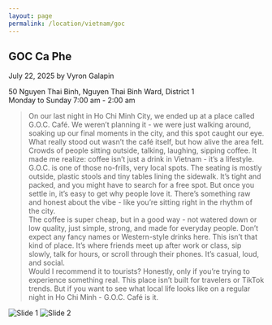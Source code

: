 ```yaml
---
layout: page
permalink: /location/vietnam/goc
---
```


<div id="Location" style="display:none;" class="Vietnam"></div>
<div class="container">     
  <article class="blog-post">
    <h2 class="display-5 link-body-emphasis mb-1">GOC Ca Phe</h2>
    <p class="blog-post-meta">
      July 22, 2025 by <!-- <a href="#"> --> Vyron Galapin <!--</a>-->
      <div class="business-info">
        <div class="info-item">
            <i class="fas fa-map-marker-alt"></i>
            <span>50 Nguyen Thai Binh, Nguyen Thai Binh Ward, District 1</span>
        </div>
        <div class="info-item">
            <i class="far fa-clock"></i>
            <span>Monday to Sunday 7:00 am - 2:00 am </span>
        </div>
        <!-- <div class="info-item">
            <i class="fab fa-facebook"></i>
            <a href="" target="_blank">Facebook</a>
        </div>
        <div class="info-item">
            <i class="fab  fa-instagram"></i>
            <a href="" target="_blank">Instagram</a>
        </div> -->
      </div>
    </p>
    <div class="row"> 
      <div class="col-md-9"> 
        <blockquote class="blockquote">
          <p>
            On our last night in Ho Chi Minh City, we ended up at a place called G.O.C. Café. We weren’t planning it - we were just walking around, soaking up our final moments in the city, and this spot caught our eye. What really stood out wasn’t the café itself, but how alive the area felt. Crowds of people sitting outside, talking, laughing, sipping coffee. It made me realize: coffee isn’t just a drink in Vietnam - it’s a lifestyle.
            <br/>
            G.O.C. is one of those no-frills, very local spots. The seating is mostly outside, plastic stools and tiny tables lining the sidewalk. It’s tight and packed, and you might have to search for a free spot. But once you settle in, it’s easy to get why people love it. There’s something raw and honest about the vibe - like you’re sitting right in the rhythm of the city.
            <br/>
            The coffee is super cheap, but in a good way - not watered down or low quality, just simple, strong, and made for everyday people. Don’t expect any fancy names or Western-style drinks here. This isn’t that kind of place. It’s where friends meet up after work or class, sip slowly, talk for hours, or scroll through their phones. It’s casual, loud, and social.
            <br/>
            Would I recommend it to tourists? Honestly, only if you’re trying to experience something real. This place isn’t built for travelers or TikTok trends. But if you want to see what local life looks like on a regular night in Ho Chi Minh - G.O.C. Café is it.
          </p>
        </blockquote>
      </div>     
      <div class="col-md-3">
        <div class="slideshow-container">
            <div class="slides">
                <img src="{{ site.baseurl }}/assets/images/vietnam/GOC 1.JPEG" alt="Slide 1">
                <img src="{{ site.baseurl }}/assets/images/vietnam/GOC 2.JPEG" alt="Slide 2">
            </div>
        </div>
      </div>
    </div>
    <!-- <div>
      <a href="https://maps.app.goo.gl/3AFLywg59a6m7VxH7" target="_blank">
        <div id="map-tile">
            <iframe src="https://www.google.com/maps/embed?pb=!1m18!1m12!1m3!1d31498.381159977675!2d123.28803007635597!3d9.306872929322981!2m3!1f0!2f0!3f0!3m2!1i1024!2i768!4f13.1!3m3!1m2!1s0x33ab6f6b71cb06e9%3A0xbffa3a21edd25020!2sKapeng%20Lokal%20Dgt!5e0!3m2!1sen!2sph!4v1740294951341!5m2!1sen!2sph" width="600" height="450" style="border:0;" allowfullscreen="" loading="lazy" referrerpolicy="no-referrer-when-downgrade"></iframe>
        </div>
        </a>
    </div> -->
  </article>
  <script src="{{ site.baseurl }}/assets/js/slideshow.js">
</div>
